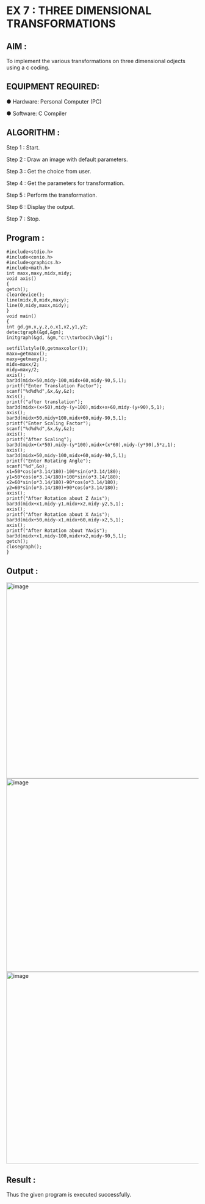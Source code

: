 # EX 7 : THREE DIMENSIONAL TRANSFORMATIONS

## AIM :
 
 To implement the various transformations on three dimensional odjects using a c coding.

## EQUIPMENT REQUIRED:

●	Hardware: Personal Computer (PC)

●	Software: C Compiler

## ALGORITHM :


   Step 1 : Start.

   Step 2 : Draw an image with default parameters.

   Step 3 : Get the choice from user.

   Step 4 : Get the parameters for transformation.

   Step 5 : Perform the transformation.

   Step 6 : Display the output.

   Step 7 : Stop.

## Program :

```
#include<stdio.h> 
#include<conio.h> 
#include<graphics.h> 
#include<math.h> 
int maxx,maxy,midx,midy; 
void axis() 
{ 
getch(); 
cleardevice(); 
line(midx,0,midx,maxy); 
line(0,midy,maxx,midy); 
} 
void main() 
{ 
int gd,gm,x,y,z,o,x1,x2,y1,y2; 
detectgraph(&gd,&gm); 
initgraph(&gd, &gm,"c:\\turboc3\\bgi");

setfillstyle(0,getmaxcolor()); 
maxx=getmaxx(); 
maxy=getmaxy(); 
midx=maxx/2; 
midy=maxy/2; 
axis(); 
bar3d(midx+50,midy-100,midx+60,midy-90,5,1); 
printf("Enter Translation Factor"); 
scanf("%d%d%d",&x,&y,&z); 
axis(); 
printf("after translation"); 
bar3d(midx+(x+50),midy-(y+100),midx+x+60,midy-(y+90),5,1); 
axis(); 
bar3d(midx+50,midy+100,midx+60,midy-90,5,1); 
printf("Enter Scaling Factor"); 
scanf("%d%d%d",&x,&y,&z); 
axis(); 
printf("After Scaling"); 
bar3d(midx+(x*50),midy-(y*100),midx+(x*60),midy-(y*90),5*z,1); 
axis(); 
bar3d(midx+50,midy-100,midx+60,midy-90,5,1); 
printf("Enter Rotating Angle"); 
scanf("%d",&o); 
x1=50*cos(o*3.14/180)-100*sin(o*3.14/180); 
y1=50*cos(o*3.14/180)+100*sin(o*3.14/180); 
x2=60*sin(o*3.14/180)-90*cos(o*3.14/180); 
y2=60*sin(o*3.14/180)+90*cos(o*3.14/180); 
axis(); 
printf("After Rotation about Z Axis"); 
bar3d(midx+x1,midy-y1,midx+x2,midy-y2,5,1); 
axis(); 
printf("After Rotation about X Axis"); 
bar3d(midx+50,midy-x1,midx+60,midy-x2,5,1); 
axis(); 
printf("After Rotation about YAxis"); 
bar3d(midx+x1,midy-100,midx+x2,midy-90,5,1); 
getch(); 
closegraph(); 
}
```
## Output :

<img width="639" height="512" alt="image" src="https://github.com/user-attachments/assets/dfa11523-a58b-4e11-9844-886ffa7a4e86" />

<img width="635" height="505" alt="image" src="https://github.com/user-attachments/assets/29ce1a0c-6a10-4b87-b7fd-aeb6791e96d7" />


<img width="637" height="501" alt="image" src="https://github.com/user-attachments/assets/80e75a4c-edbc-4a7f-a6fa-9fe8b181f767" />



## Result :
Thus the given program is executed successfully.
